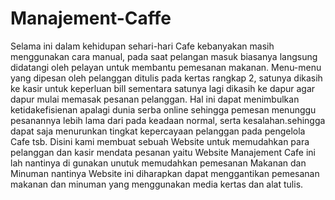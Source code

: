# Manajement-Caffe
Selama ini dalam kehidupan sehari-hari Cafe kebanyakan masih menggunakan cara manual, pada saat pelangan masuk biasanya langsung didatangi oleh pelayan untuk membantu pemesanan makanan. Menu-menu yang dipesan oleh pelanggan ditulis pada kertas rangkap 2, satunya dikasih ke kasir untuk keperluan bill sementara satunya lagi dikasih ke dapur agar dapur mulai memasak pesanan pelanggan. Hal ini dapat menimbulkan ketidakefisienan apalagi dunia serba online sehingga pemesan menunggu pesanannya lebih lama dari pada keadaan normal, serta kesalahan.sehingga dapat saja menurunkan tingkat kepercayaan pelanggan pada pengelola Cafe tsb. Disini kami membuat sebuah Website untuk memudahkan para pelanggan dan kasir mendata pesanan yaitu Website Manajement Cafe ini lah nantinya di gunakan unutuk memudahkan pemesanan Makanan dan Minuman nantinya Website ini diharapkan dapat menggantikan pemesanan makanan dan minuman yang menggunakan media kertas dan alat tulis.
